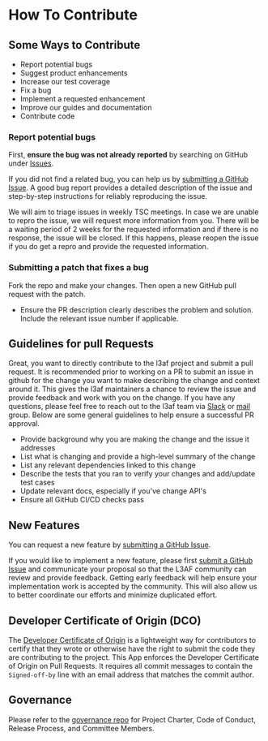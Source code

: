 # How To Contribute

## Some Ways to Contribute
- Report potential bugs
- Suggest product enhancements
- Increase our test coverage
- Fix a bug
- Implement a requested enhancement
- Improve our guides and documentation
- Contribute code

### Report potential bugs

First, **ensure the bug was not already reported** by searching on GitHub under
[Issues](https://github.com/l3af-project/l3afd/issues).

If you did not find a related bug, you can help us by
[submitting a GitHub Issue](https://github.com/l3af-project/l3afd/issues/new).
A good bug report provides a detailed description of the issue and step-by-step instructions
for reliably reproducing the issue.

We will aim to triage issues in weekly TSC meetings. In case we are unable to repro the issue,
we will request more information from you. There will be a waiting period of 2 weeks
for the requested information and if there is no response, the issue will be closed. If this happens,
please reopen the issue if you do get a repro and provide the requested information.

### Submitting a patch that fixes a bug

Fork the repo and make your changes.
Then open a new GitHub pull request with the patch.

* Ensure the PR description clearly describes the problem and solution.
  Include the relevant issue number if applicable.

## Guidelines for pull Requests

Great, you want to directly contribute to the l3af project and submit a pull request.
It is recommended prior to working on a PR to submit an issue in github for the change you want
to make describing the change and context around it. This gives the l3af maintainers a chance to review
the issue and provide feedback and work with you on the change. If you have any questions, please
feel free to reach out to the l3af team via [Slack](https://app.slack.com/client/T02GD9YQJUT/C02GRTC0SAD) or
[mail](main@lists.l3af.io) group. Below are some general guidelines to help ensure a successful PR approval.

- Provide background why you are making the change and the issue it addresses
- List what is changing and provide a high-level summary of the change
- List any relevant dependencies linked to this change
- Describe the tests that you ran to verify your changes and add/update test cases
- Update relevant docs, especially if you've change API's
- Ensure all GitHub CI/CD checks pass

## New Features

You can request a new feature by [submitting a GitHub Issue](https://github.com/l3af-project/l3afd/issues/new).

If you would like to implement a new feature, please first
[submit a GitHub Issue](https://github.com/l3af-project/l3afd/issues/new) and
communicate your proposal so that the L3AF community can review and provide feedback. Getting
early feedback will help ensure your implementation work is accepted by the community.
This will also allow us to better coordinate our efforts and minimize duplicated effort.

## Developer Certificate of Origin (DCO)

The [Developer Certificate of Origin](https://developercertificate.org/) is a lightweight way for contributors
to certify that they wrote or otherwise have the right to submit the code they are contributing to the project.
This App enforces the Developer Certificate of Origin on Pull Requests. It requires all commit messages to contain
the ```Signed-off-by``` line with an email address that matches the commit author.

## Governance

Please refer to the [governance repo](https://github.com/l3af-project/governance) for Project Charter, Code of Conduct,
Release Process, and Committee Members.
